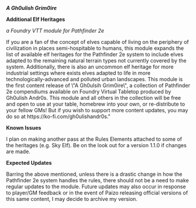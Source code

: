 <p style="margin:0"><b><i>A Gh0ulish Grim0ire</i></b></p>
<p></p>
<p style="margin:0"><b>Additional Elf Heritages</b></p>
<p></p>
<i>a Foundry VTT module for Pathfinder 2e</i>
<p></p>
If you are a fan of the concept of elves capable of living on the periphery of civilization in places semi-hospitable to humans, this module expands the list of available elf heritages for the Pathfinder 2e system to include elves adapted to the remaining natural terrain types not currently covered by the system. Additionally, there is also an uncommon elf heritage for more industrial settings where exists elves adapted to life in more technologically-advanced and polluted urban landscapes. This module is the first content release of \"A Gh0ulsih Grim0ire\", a collection of Pathfinder 2e compendiums available on Foundry Virtual Tabletop produced by Gh0ulish Andr0s. This module and all others in the collection will be free and open to use at your table, homebrew into your own, or re-distribute to your fellow GMs! But if you wish to support more content updates, you may do so at https://ko-fi.com/gh0ulishandr0s."
<p></p>
<b>Known Issues</b>
<p>I plan on making another pass at the Rules Elements attached to some of the heritages (e.g. Sky Elf). Be on the look out for a version 1.1.0 if changes are made.</p>
<p></p>
<b>Expected Updates</b>
<p>Barring the above mentioned, unless there is a drastic change in how the Pathfinder 2e system handles the rules, there should not be a need to make regular updates to the module. Future updates may also occur in response to player/GM feedback or in the event of Paizo releasing official versions of this same content, I may decide to archive my version.</p>
